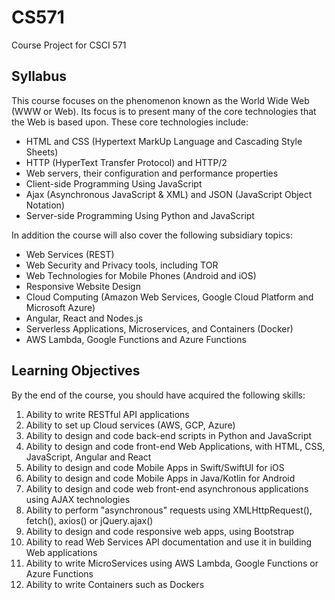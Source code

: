 # CS571
Course Project for CSCI 571

## Syllabus
This course focuses on the phenomenon known as the World Wide Web (WWW or Web). Its focus is to present many of the core technologies that the Web is based upon. These core technologies include:

- HTML and CSS (Hypertext MarkUp Language and Cascading Style Sheets)
- HTTP (HyperText Transfer Protocol) and HTTP/2
- Web servers, their configuration and performance properties
- Client-side Programming Using JavaScript
- Ajax (Asynchronous JavaScript & XML) and JSON (JavaScript Object Notation)
- Server-side Programming Using Python and JavaScript

In addition the course will also cover the following subsidiary topics:

- Web Services (REST)
- Web Security and Privacy tools, including TOR
- Web Technologies for Mobile Phones (Android and iOS)
- Responsive Website Design
- Cloud Computing (Amazon Web Services, Google Cloud Platform and Microsoft Azure)
- Angular, React and Nodes.js
- Serverless Applications, Microservices, and Containers (Docker)
- AWS Lambda, Google Functions and Azure Functions

## Learning Objectives
By the end of the course, you should have acquired the following skills:

1. Ability to write RESTful API applications
2. Ability to set up Cloud services (AWS, GCP, Azure)
3. Ability to design and code back-end scripts in Python and JavaScript
4. Ability to design and code front-end Web Applications, with HTML, CSS, JavaScript, Angular and React
5. Ability to design and code Mobile Apps in Swift/SwiftUI for iOS
6. Ability to design and code Mobile Apps in Java/Kotlin for Android
7. Ability to design and code web front-end asynchronous applications using AJAX technologies
8. Ability to perform "asynchronous" requests using XMLHttpRequest(), fetch(), axios() or jQuery.ajax()
9. Ability to design and code responsive web apps, using Bootstrap
10. Ability to read Web Services API documentation and use it in building Web applications
11. Ability to write MicroServices using AWS Lambda, Google Functions or Azure Functions
12. Ability to write Containers such as Dockers
